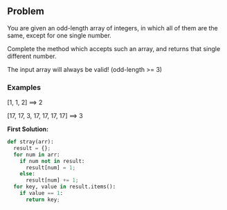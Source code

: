 ## Problem

You are given an odd-length array of integers, in which all of them are the same, except for one single number.

Complete the method which accepts such an array, and returns that single different number.

The input array will always be valid! (odd-length >= 3)

### Examples

[1, 1, 2] ==> 2

[17, 17, 3, 17, 17, 17, 17] ==> 3

**First Solution:**
```python
def stray(arr):
  result = {};
  for num in arr:
    if num not in result:
      result[num] = 1;
    else:
      result[num] += 1;
  for key, value in result.items():
    if value == 1:
      return key;
```